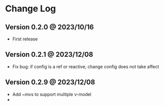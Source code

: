 # Change Log

## Version 0.2.0  @ 2023/10/16

* First release

## Version 0.2.1  @ 2023/12/08

* Fix bug: if config is a ref or reactive, change config does not take affect

## Version 0.2.9  @ 2023/12/08

* Add ~mvs to support multiple v-model
* 